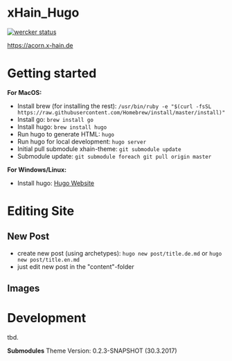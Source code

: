 # xHain_Hugo

[![wercker status](https://app.wercker.com/status/4374b5664faf5920c218c1b06618581a/m/master "wercker status")](https://app.wercker.com/project/byKey/4374b5664faf5920c218c1b06618581a)

https://acorn.x-hain.de

# Getting started

**For MacOS:**
* Install brew (for installing the rest): ``/usr/bin/ruby -e "$(curl -fsSL https://raw.githubusercontent.com/Homebrew/install/master/install)"``
* Install go: ``brew install go``
* Install hugo: ``brew install hugo``
* Run hugo to generate HTML: ``hugo``
* Run hugo for local development: ``hugo server``
* Initial pull submodule xhain-theme: ``git submodule update``
* Submodule update: ``git submodule foreach git pull origin master``

**For Windows/Linux:**
* Install hugo: [Hugo Website](https://gohugo.io)

# Editing Site

## New Post
* create new post (using archetypes): ``hugo new post/title.de.md`` or ``hugo new post/title.en.md``
* just edit new post in the "content"-folder

## Images

# Development

tbd.

**Submodules**
Theme Version: 0.2.3-SNAPSHOT (30.3.2017)